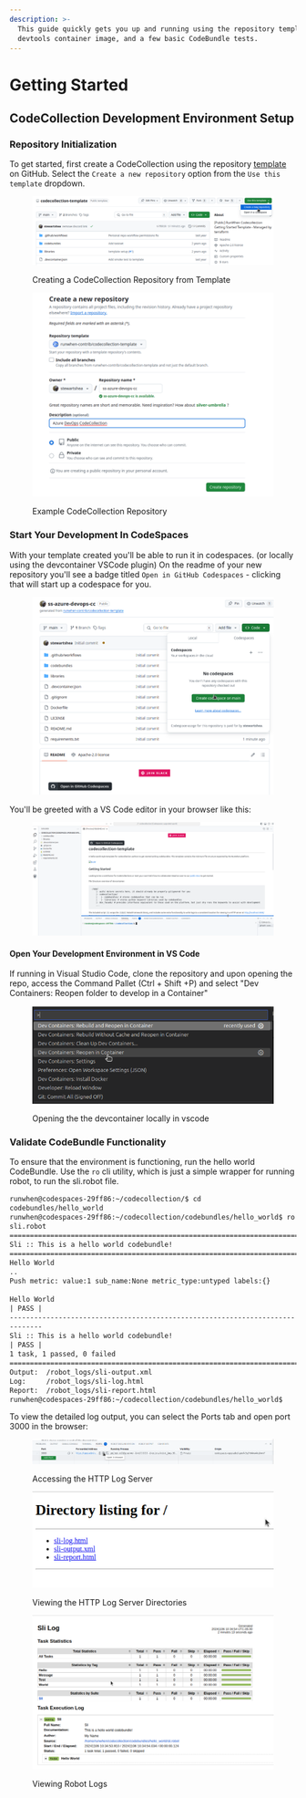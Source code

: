 ```yaml
---
description: >-
  This guide quickly gets you up and running using the repository template, the
  devtools container image, and a few basic CodeBundle tests.
---
```


# Getting Started

## CodeCollection Development Environment Setup

### Repository Initialization

To get started, first create a CodeCollection using the repository [template ](https://github.com/runwhen-contrib/codecollection-template)on GitHub. Select the `Create a new repository` option from the `Use this template` dropdown.

<figure><img src="../.gitbook/assets/image (11).png" alt=""><figcaption><p>Creating a CodeCollection Repository from Template</p></figcaption></figure>

<figure><img src="../.gitbook/assets/image (13).png" alt=""><figcaption><p>Example CodeCollection Repository</p></figcaption></figure>

### Start Your Development In CodeSpaces

With your template created you'll be able to run it in codespaces. (or locally using the devcontainer VSCode plugin) On the readme of your new repository you'll see a badge titled `Open in GitHub Codespaces` - clicking that will start up a codespace for you.

<figure><img src="../.gitbook/assets/image (14).png" alt=""><figcaption></figcaption></figure>

You'll be greeted with a VS Code editor in your browser like this:

<figure><img src="../.gitbook/assets/image (16).png" alt=""><figcaption></figcaption></figure>

#### Open Your Development Environment in VS Code

If running in Visual Studio Code, clone the repository and upon opening the repo, access the Command Pallet (Ctrl + Shift +P) and select "Dev Containers: Reopen folder to develop in a Container"

<figure><img src="../.gitbook/assets/image (17).png" alt=""><figcaption><p>Opening the the devcontainer locally in vscode</p></figcaption></figure>





### Validate CodeBundle Functionality

To ensure that the environment is functioning, run the hello world CodeBundle. Use the `ro` cli utility, which is just a simple wrapper for running robot, to run the sli.robot file.&#x20;

```
runwhen@codespaces-29ff86:~/codecollection/$ cd codebundles/hello_world
runwhen@codespaces-29ff86:~/codecollection/codebundles/hello_world$ ro sli.robot 
==============================================================================
Sli :: This is a hello world codebundle!                                      
==============================================================================
Hello World                                                           ..
Push metric: value:1 sub_name:None metric_type:untyped labels:{}

Hello World                                                           | PASS |
------------------------------------------------------------------------------
Sli :: This is a hello world codebundle!                              | PASS |
1 task, 1 passed, 0 failed
==============================================================================
Output:  /robot_logs/sli-output.xml
Log:     /robot_logs/sli-log.html
Report:  /robot_logs/sli-report.html
runwhen@codespaces-29ff86:~/codecollection/codebundles/hello_world$ 
```

To view the detailed log output, you can select the Ports tab and open port 3000 in the browser:&#x20;

<figure><img src="../.gitbook/assets/image (19).png" alt=""><figcaption><p>Accessing the HTTP Log Server</p></figcaption></figure>

<div align="left" data-full-width="false">

<figure><img src="../.gitbook/assets/image (20).png" alt=""><figcaption><p>Viewing the HTTP Log Server Directories</p></figcaption></figure>

</div>

<figure><img src="../.gitbook/assets/image (22).png" alt=""><figcaption><p>Viewing Robot Logs</p></figcaption></figure>



